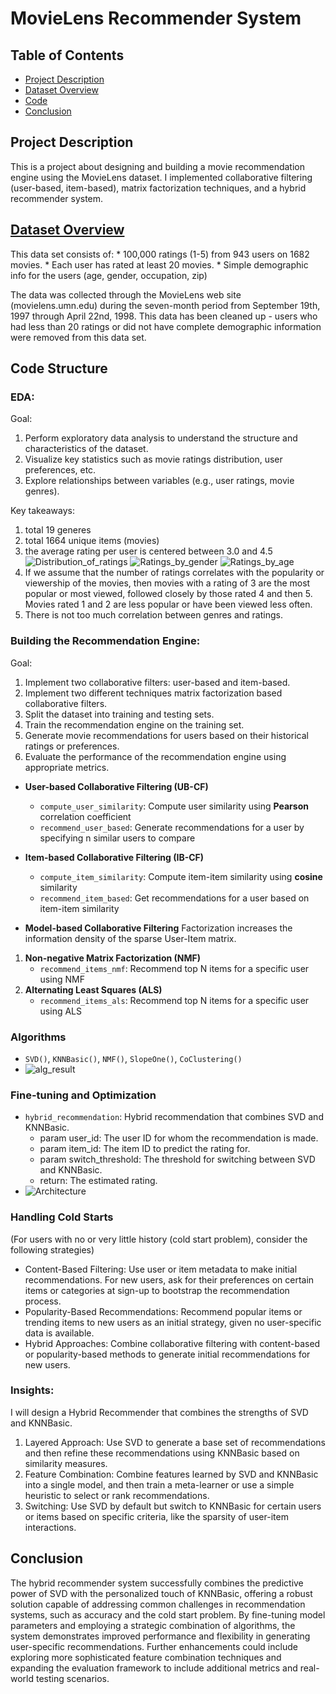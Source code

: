 # MovieLens Recommender System

## Table of Contents
- [Project Description](#project-description)
- [Dataset Overview](#dataset-overview)
- [Code](#Code)
- [Conclusion](#Conclusion)

## Project Description
This is a project about designing and building a movie recommendation engine using the MovieLens dataset. I implemented collaborative filtering (user-based, item-based), matrix factorization techniques, and a hybrid recommender system. 

## [Dataset Overview](https://grouplens.org/datasets/movielens/100k/)
This data set consists of:
	* 100,000 ratings (1-5) from 943 users on 1682 movies. 
	* Each user has rated at least 20 movies. 
        * Simple demographic info for the users (age, gender, occupation, zip)

The data was collected through the MovieLens web site (movielens.umn.edu) during the seven-month period from September 19th, 1997 through April 22nd, 1998. This data has been cleaned up - users who had less than 20 ratings or did not have complete demographic information were removed from this data set.

## Code Structure

### **EDA**: 
Goal:
1. Perform exploratory data analysis to understand the structure and characteristics of the dataset.
2. Visualize key statistics such as movie ratings distribution, user preferences, etc.
3. Explore relationships between variables (e.g., user ratings, movie genres).

Key takeaways: 
1. total 19 generes
2. total 1664 unique items (movies)
3. the average rating per user is centered between 3.0 and 4.5 
![Distribution_of_ratings](Distribution_of_ratings.png)
![Ratings_by_gender](Ratings_by_gender.png)
![Ratings_by_age](Ratings_by_age.png)
4. If we assume that the number of ratings correlates with the popularity or viewership of the movies, then movies with a rating of 3 are the most popular or most viewed, followed closely by those rated 4 and then 5. Movies rated 1 and 2 are less popular or have been viewed less often.
5. There is not too much correlation between genres and ratings.

### **Building the Recommendation Engine**:
Goal:
1. Implement two collaborative filters: user-based and item-based.
2. Implement two different techniques matrix factorization based collaborative filters.
3. Split the dataset into training and testing sets.
4. Train the recommendation engine on the training set.
5. Generate movie recommendations for users based on their historical ratings or preferences.
6. Evaluate the performance of the recommendation engine using appropriate metrics.

- **User-based Collaborative Filtering (UB-CF)**
    - `compute_user_similarity`: Compute user similarity using **Pearson** correlation coefficient
    - `recommend_user_based`: Generate recommendations for a user by specifying n similar users to compare

- **Item-based Collaborative Filtering (IB-CF)**
    - `compute_item_similarity`: Compute item-item similarity using **cosine** similarity
    - `recommend_item_based`: Get recommendations for a user based on item-item similarity

- **Model-based Collaborative Filtering**
Factorization increases the information density of the sparse User-Item matrix.
1. **Non-negative Matrix Factorization (NMF)**
    - `recommend_items_nmf`: Recommend top N items for a specific user using NMF
2. **Alternating Least Squares (ALS)**
    - `recommend_items_als`: Recommend top N items for a specific user using ALS

### **Algorithms**
- `SVD()`, `KNNBasic()`, `NMF()`, `SlopeOne()`, `CoClustering()`
- ![alg_result](alg_result.png)

### **Fine-tuning and Optimization**
- `hybrid_recommendation`: Hybrid recommendation that combines SVD and KNNBasic.
    - param user_id: The user ID for whom the recommendation is made.
    - param item_id: The item ID to predict the rating for.
    - param switch_threshold: The threshold for switching between SVD and KNNBasic.
    - return: The estimated rating.
- ![Architecture](Arch.png)

### **Handling Cold Starts**
(For users with no or very little history (cold start problem), consider the following strategies)

- Content-Based Filtering: Use user or item metadata to make initial recommendations. For new users, ask for their preferences on certain items or categories at sign-up to bootstrap the recommendation process.
- Popularity-Based Recommendations: Recommend popular items or trending items to new users as an initial strategy, given no user-specific data is available.
- Hybrid Approaches: Combine collaborative filtering with content-based or popularity-based methods to generate initial recommendations for new users.

### Insights: 

I will design a Hybrid Recommender that combines the strengths of SVD and KNNBasic. 
1. Layered Approach: Use SVD to generate a base set of recommendations and then refine these recommendations using KNNBasic based on similarity measures.
2. Feature Combination: Combine features learned by SVD and KNNBasic into a single model, and then train a meta-learner or use a simple heuristic to select or rank recommendations.
3. Switching: Use SVD by default but switch to KNNBasic for certain users or items based on specific criteria, like the sparsity of user-item interactions.

## Conclusion

The hybrid recommender system successfully combines the predictive power of SVD with the personalized touch of KNNBasic, offering a robust solution capable of addressing common challenges in recommendation systems, such as accuracy and the cold start problem. By fine-tuning model parameters and employing a strategic combination of algorithms, the system demonstrates improved performance and flexibility in generating user-specific recommendations. Further enhancements could include exploring more sophisticated feature combination techniques and expanding the evaluation framework to include additional metrics and real-world testing scenarios.



